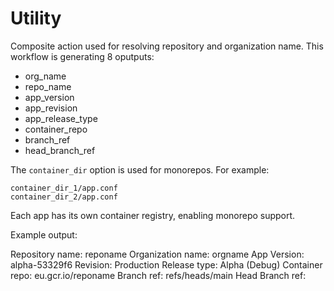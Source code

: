 # Utility

Composite action used for resolving repository and organization name.
This workflow is generating 8 oputputs:
- org_name
- repo_name
- app_version
- app_revision
- app_release_type
- container_repo
- branch_ref
- head_branch_ref

The `container_dir` option is used for monorepos. For example:

    container_dir_1/app.conf
    container_dir_2/app.conf

Each app has its own container registry, enabling monorepo support.

Example output:

Repository name: reponame
Organization name: orgname
App Version: alpha-53329f6
Revision: Production
Release type: Alpha (Debug)
Container repo: eu.gcr.io/reponame
Branch ref: refs/heads/main
Head Branch ref: 